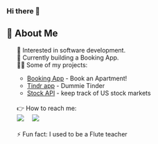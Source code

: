 ### Hi there 👋

<h2>🦸 About Me</h2>

<ul>
  🧐 Interested in software development. <br>
  🧰 Currently building a Booking App. <br>
  🤹‍♀️ Some of my projects: <br>
    <ul>
      <li><a href="https://github.com/agnesgab/booking-app">Booking App</a> - Book an Apartment!</li>
      <li><a href="https://github.com/agnesgab/tindr">Tindr app</a> - Dummie Tinder</li>
      <li><a href="https://github.com/agnesgab/stock-api">Stock API</a> - keep track of US stock markets</li>
    </ul><br>
  👉 How to reach me: <br>
      <a href="https://www.linkedin.com/in/agnese-gabrisa/"><img src="https://img.shields.io/badge/linkedin-%230077B5.svg?&style=for-the-badge&logo=linkedin&logoColor=white" /></a>&nbsp;&nbsp;&nbsp;&nbsp;
      <a href="mailto:agnese.gabrisa@gmail.com?"><img src="https://img.shields.io/badge/gmail-%23D14836.svg?&style=for-the-badge&logo=gmail&logoColor=white" /></a>&nbsp;&nbsp;&nbsp;&nbsp;
    <br><br>
  ⚡ Fun fact: I used to be a Flute teacher <br>



